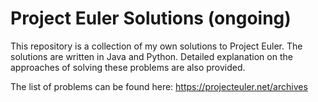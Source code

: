 # Project Euler Solutions (ongoing)
This repository is a collection of my own solutions to Project Euler. The solutions are written in Java and Python. 
Detailed explanation on the approaches of solving these problems are also provided.

The list of problems can be found here: https://projecteuler.net/archives
